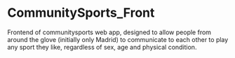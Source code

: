 # CommunitySports_Front
Frontend of communitysports web app, designed to allow people from around the glove (initially only Madrid) to communicate to each other to play any sport they like, regardless of sex, age and physical condition.
